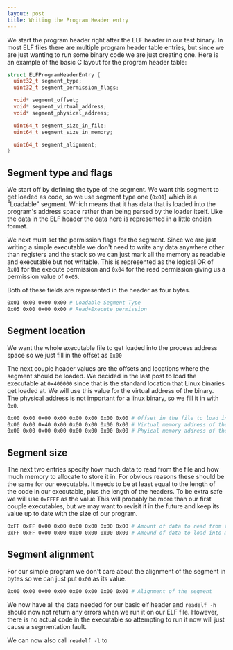 ```yaml
---
layout: post
title: Writing the Program Header entry
---
```


We start the program header right after the ELF header in our test binary.
In most ELF files there are multiple program header table entries, but since
we are just wanting to run some binary code we are just creating one. 
Here is an example of the basic C layout for the program header table:
```c
struct ELFProgramHeaderEntry {
  uint32_t segment_type; 
  uint32_t segment_permission_flags;

  void* segment_offset;
  void* segment_virtual_address;
  void* segment_physical_address;

  uint64_t segment_size_in_file;
  uint64_t segment_size_in_memory;

  uint64_t segment_alignment;
}
```

## Segment type and flags
We start off by defining the type of the segment. We want this segment to get loaded as code,
so we use segment type one (`0x01`) which is a "Loadable" segment. Which means that it has data that is
loaded into the program's address space rather than being parsed by the loader itself.
Like the data in the ELF header the data here is represented in a little endian format.

We next must set the permission flags for the segment. Since we are just writing a simple executable we don't need to
write any data anywhere other than registers and the stack so we can just mark all the memory as readable and executable
but not writable. This is represented as the logical OR of `0x01` for the execute permission and `0x04` for the read 
permission giving us a permission value of `0x05`.

Both of these fields are represented in the header as four bytes.

```bash
0x01 0x00 0x00 0x00 # Loadable Segment Type
0x05 0x00 0x00 0x00 # Read+Execute permission
```

## Segment location
We want the whole executable file to get loaded into the process address space so we just fill in the offset as `0x00`

The next couple header values are the offsets and locations where the segment should be loaded.
We decided in the last post to load the executable at `0x400000` since that is the standard location
that Linux binaries get loaded at. We will use this value for the virtual address
of the binary. The physical address is not important for a linux binary, so we fill it in with `0x0`.

```bash
0x00 0x00 0x00 0x00 0x00 0x00 0x00 0x00 # Offset in the file to load into this segment
0x00 0x00 0x40 0x00 0x00 0x00 0x00 0x00 # Virtual memory address of the start of this segment
0x00 0x00 0x00 0x00 0x00 0x00 0x00 0x00 # Phyical memory address of the start of this segment (ignored)
```

## Segment size
The next two entries specify how much data to read from the file and how much memory to allocate to store it in.
For obvious reasons these should be the same for our executable. It needs to be at least equal to the length of 
the code in our executable, plus the length of the headers. To be extra safe we will use `0xFFFF` as the value
This will probably be more than our first couple executables, but we may want to revisit it in the future and 
keep its value up to date with the size of our program.

```bash
0xFF 0xFF 0x00 0x00 0x00 0x00 0x00 0x00 # Amount of data to read from the ELF file
0xFF 0xFF 0x00 0x00 0x00 0x00 0x00 0x00 # Amound of data to load into memory
```

## Segment alignment
For our simple program we don't care about the alignment of the segment in bytes so we can just put `0x00` as its value.
```bash
0x00 0x00 0x00 0x00 0x00 0x00 0x00 0x00 # Alignment of the segment
```

We now have all the data needed for our basic elf header and `readelf -h` should now not return any errors when we run it on
our ELF file. However, there is no actual code in the executable so attempting to run it now will just cause a segmentation 
fault.

We can now also call `readelf -l` to 


